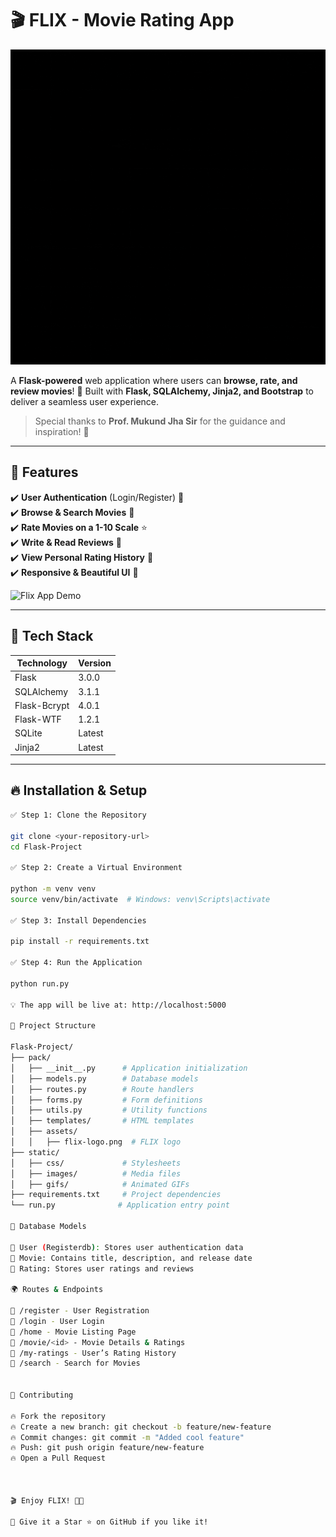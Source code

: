 # 🎬 FLIX - Movie Rating App  

<div style="text-align: center;">
    <img src="pack/assets/Flix.gif" alt="FLIX Logo" width="600px">
</div>

A **Flask-powered** web application where users can **browse, rate, and review movies**! 🚀 Built with **Flask, SQLAlchemy, Jinja2, and Bootstrap** to deliver a seamless user experience.  

> Special thanks to **Prof. Mukund Jha Sir** for the guidance and inspiration! 🙌  

---

## 🌟 Features  

✔️ **User Authentication** (Login/Register) 🔐  
✔️ **Browse & Search Movies** 🔎  
✔️ **Rate Movies on a 1-10 Scale** ⭐  
✔️ **Write & Read Reviews** 📝  
✔️ **View Personal Rating History** 📜  
✔️ **Responsive & Beautiful UI** 🎨  

![Flix App Demo](https://media4.giphy.com/media/v1.Y2lkPTc5MGI3NjExNGZuNHhtdXI2eTRqc252cXZxZjg4OXVsbXB0aHIzb28yZGhienNnayZlcD12MV9pbnRlcm5hbF9naWZfYnlfaWQmY3Q9Zw/tmH5eUto7WumOdTvRG/giphy.gif)  

---

## 🚀 Tech Stack  

| Technology | Version |
|------------|---------|
| Flask | 3.0.0 |
| SQLAlchemy | 3.1.1 |
| Flask-Bcrypt | 4.0.1 |
| Flask-WTF | 1.2.1 |
| SQLite | Latest |
| Jinja2 | Latest |

---

## 🔥 Installation & Setup  
```bash
✅ Step 1: Clone the Repository  

git clone <your-repository-url>
cd Flask-Project

✅ Step 2: Create a Virtual Environment

python -m venv venv
source venv/bin/activate  # Windows: venv\Scripts\activate

✅ Step 3: Install Dependencies

pip install -r requirements.txt

✅ Step 4: Run the Application

python run.py

💡 The app will be live at: http://localhost:5000

📂 Project Structure

Flask-Project/
├── pack/
│   ├── __init__.py      # Application initialization
│   ├── models.py        # Database models
│   ├── routes.py        # Route handlers
│   ├── forms.py         # Form definitions
│   ├── utils.py         # Utility functions
│   ├── templates/       # HTML templates
│   ├── assets/
│   │   ├── flix-logo.png  # FLIX logo
├── static/
│   ├── css/             # Stylesheets
│   ├── images/          # Media files
│   ├── gifs/            # Animated GIFs
├── requirements.txt     # Project dependencies
└── run.py              # Application entry point

📜 Database Models

📌 User (Registerdb): Stores user authentication data
📌 Movie: Contains title, description, and release date
📌 Rating: Stores user ratings and reviews

🌍 Routes & Endpoints

📍 /register - User Registration
📍 /login - User Login
📍 /home - Movie Listing Page
📍 /movie/<id> - Movie Details & Ratings
📍 /my-ratings - User’s Rating History
📍 /search - Search for Movies


🤝 Contributing

🔥 Fork the repository
🔥 Create a new branch: git checkout -b feature/new-feature
🔥 Commit changes: git commit -m "Added cool feature"
🔥 Push: git push origin feature/new-feature
🔥 Open a Pull Request



🎬 Enjoy FLIX! 🍿✨

🚀 Give it a Star ⭐ on GitHub if you like it!

